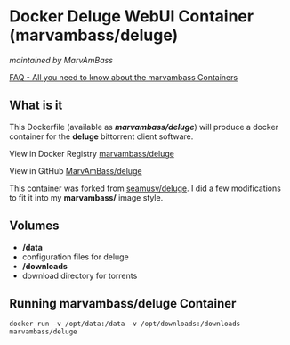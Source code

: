 # Docker Deluge WebUI Container (marvambass/deluge)
_maintained by MarvAmBass_

[FAQ - All you need to know about the marvambass Containers](http://marvin.im/posts/IT/Docker/marvambass/FAQ__All_you_need_to_know_about_the_marvambass_Containers.html)

## What is it

This Dockerfile (available as ___marvambass/deluge___) will produce a docker container for the __deluge__ bittorrent client software.

View in Docker Registry [marvambass/deluge](https://registry.hub.docker.com/u/marvambass/deluge/)

View in GitHub [MarvAmBass/deluge](https://github.com/MarvAmBass/docker-deluge)

This container was forked from [seamusv/deluge](https://github.com/seamusv/deluge). I did a few modifications to fit it into my __marvambass/__ image style.

## Volumes

* __/data__
 * configuration files for deluge
* __/downloads__
 * download directory for torrents


## Running marvambass/deluge Container

    docker run -v /opt/data:/data -v /opt/downloads:/downloads marvambass/deluge
